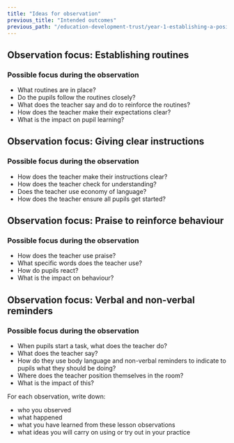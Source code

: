```yaml
---
title: "Ideas for observation"
previous_title: "Intended outcomes"
previous_path: "/education-development-trust/year-1-establishing-a-positive-climate-for-learning/autumn-week-7-ect-intended-outcomes"
---
```


## Observation focus: Establishing routines

### Possible focus during the observation

- What routines are in place?
- Do the pupils follow the routines closely?
- What does the teacher say and do to reinforce the routines?
- How does the teacher make their expectations clear?
- What is the impact on pupil learning?

## Observation focus: Giving clear instructions

### Possible focus during the observation

- How does the teacher make their instructions clear?
- How does the teacher check for understanding?
- Does the teacher use economy of language?
- How does the teacher ensure all pupils get started?

## Observation focus: Praise to reinforce behaviour

### Possible focus during the observation

- How does the teacher use praise?
- What specific words does the teacher use?
- How do pupils react?
- What is the impact on behaviour?

## Observation focus: Verbal and non-verbal reminders

### Possible focus during the observation

- When pupils start a task, what does the teacher do?
- What does the teacher say?
- How do they use body language and non-verbal reminders to indicate to pupils what they should be doing?
- Where does the teacher position themselves in the room?
- What is the impact of this?

For each observation, write down:

- who you observed
- what happened
- what you have learned from these lesson observations
- what ideas you will carry on using or try out in your practice

